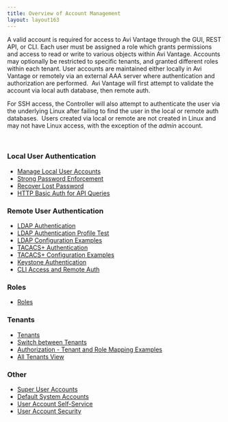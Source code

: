 ```yaml
---
title: Overview of Account Management
layout: layout163
---
```

A valid account is required for access to Avi Vantage through the GUI, REST API, or CLI. Each user must be assigned a role which grants permissions and access to read or write to various objects within Avi Vantage. Accounts may optionally be restricted to specific tenants, and granted different roles within each tenant.
<a name="user_authentication"></a>
User accounts are maintained either locally in Avi Vantage or remotely via an external AAA server where authentication and authorization are performed.  Avi Vantage will first attempt to validate the account via local auth database, then remote auth.

For SSH access, the Controller will also attempt to authenticate the user via the underlying Linux after failing to find the user in the local or remote auth databases.  Users created via local or remote are not created in Linux and may not have Linux access, with the exception of the *admin* account.

 

### Local User Authentication

* <a href="/docs/16.3/manage-local-user-accounts/">Manage Local User Accounts</a>
* <a href="/docs/16.3/strong-password-enforcement/">Strong Password Enforcement</a>
* <a href="/docs/16.3/password-recovery/">Recover Lost Password</a>
* <a href="/docs/16.3/http-basic-auth-for-api-queries/">HTTP Basic Auth for API Queries</a> 

### Remote User Authentication

* <a href="/docs/16.3/ldap-authentication/">LDAP Authentication</a>
* <a href="/docs/16.3/ldap-auth-profile-test/">LDAP Authentication Profile Test</a>
* <a href="/docs/16.3/ldap-configuration-examples/">LDAP Configuration Examples</a>
* <a href="/docs/16.3/tacacs-authentication">TACACS+ Authentication</a>
* <a href="/docs/16.3/tacacs-configuration-examples/">TACACS+ Configuration Examples</a>
* <a href="/docs/16.3/keystone-authentication/">Keystone Authentication</a>
* <a href="/docs/16.3/cli-access/">CLI Access and Remote Auth</a> 

### Roles

* <a href="/docs/16.3/user-account-roles/">Roles</a> 

### Tenants

* <a href="/docs/16.3/tenants/">Tenants</a>
* <a href="/docs/16.3/switch-between-tenants/">Switch between Tenants</a>
* <a href="/docs/16.3/authorization-tenant-and-role-mapping-examples/">Authorization - Tenant and Role Mapping Examples</a>
* <a href="/docs/16.3/all-tenants-view/">All Tenants View</a> 

### Other

* <a href="/docs/16.3/super-user-accounts/">Super User Accounts</a>
* <a href="/docs/16.3/default-system-accounts/">Default System Accounts</a>
* <a href="/docs/16.3/user-account-self-service/">User Account Self-Service</a>
* <a href="/docs/16.3/user-account-security/">User Account Security</a> 

 

